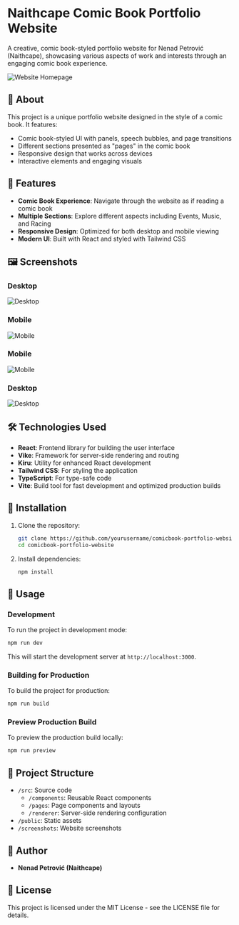 # Naithcape Comic Book Portfolio Website

A creative, comic book-styled portfolio website for Nenad Petrović (Naithcape), showcasing various aspects of work and interests through an engaging comic book experience.

![Website Homepage](./screenshots/screencapture-localhost-3000-2025-08-12-06_33_07.png)

## 📖 About

This project is a unique portfolio website designed in the style of a comic book. It features:

- Comic book-styled UI with panels, speech bubbles, and page transitions
- Different sections presented as "pages" in the comic book
- Responsive design that works across devices
- Interactive elements and engaging visuals

## 🚀 Features

- **Comic Book Experience**: Navigate through the website as if reading a comic book
- **Multiple Sections**: Explore different aspects including Events, Music, and Racing
- **Responsive Design**: Optimized for both desktop and mobile viewing
- **Modern UI**: Built with React and styled with Tailwind CSS

## 🖼️ Screenshots

### Desktop
![Desktop](./screenshots/screencapture-localhost-3000-2025-08-12-06_33_07.png)

### Mobile
![Mobile](./screenshots/screencapture-localhost-3000-2025-08-12-06_33_15.png)

### Mobile
![Mobile](./screenshots/screencapture-localhost-3000-2025-08-12-06_33_34.png)

### Desktop
![Desktop](./screenshots/screencapture-localhost-3000-2025-08-12-06_33_22.png)

## 🛠️ Technologies Used

- **React**: Frontend library for building the user interface
- **Vike**: Framework for server-side rendering and routing
- **Kiru**: Utility for enhanced React development
- **Tailwind CSS**: For styling the application
- **TypeScript**: For type-safe code
- **Vite**: Build tool for fast development and optimized production builds

## 🔧 Installation

1. Clone the repository:
   ```bash
   git clone https://github.com/yourusername/comicbook-portfolio-website.git
   cd comicbook-portfolio-website
   ```

2. Install dependencies:
   ```bash
   npm install
   ```

## 🚀 Usage

### Development

To run the project in development mode:

```bash
npm run dev
```

This will start the development server at `http://localhost:3000`.

### Building for Production

To build the project for production:

```bash
npm run build
```

### Preview Production Build

To preview the production build locally:

```bash
npm run preview
```

## 📝 Project Structure

- `/src`: Source code
  - `/components`: Reusable React components
  - `/pages`: Page components and layouts
  - `/renderer`: Server-side rendering configuration
- `/public`: Static assets
- `/screenshots`: Website screenshots

## 👤 Author

- **Nenad Petrović (Naithcape)**

## 📄 License

This project is licensed under the MIT License - see the LICENSE file for details.